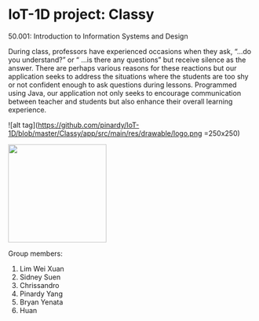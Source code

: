 # IoT-1D project: Classy
50.001: Introduction to Information Systems and Design

During class, professors have experienced occasions when they ask, “...do you understand?” or “ ...is there any questions” but receive silence as the answer. There are perhaps various reasons for these reactions but our application seeks to address the situations where the students are too shy or not confident enough to ask questions during lessons. Programmed using Java, our application not only seeks to encourage communication between teacher and students but also enhance their overall learning experience.

![alt tag](https://github.com/pinardy/IoT-1D/blob/master/Classy/app/src/main/res/drawable/logo.png =250x250) 

<img src="https://github.com/pinardy/IoT-1D/blob/master/Classy/app/src/main/res/drawable/logo.png" width="200" height="200" />

Group members:
1) Lim Wei Xuan
2) Sidney Suen
3) Chrissandro
4) Pinardy Yang
5) Bryan Yenata
6) Huan


